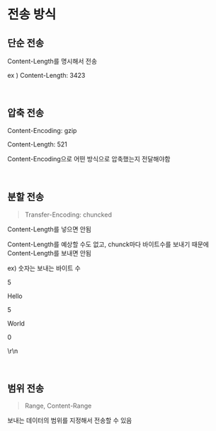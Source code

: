 # 전송 방식

## **단순 전송**

Content-Length를 명시해서 전송

ex ) Content-Length: 3423

<br />

## **압축 전송**

Content-Encoding: gzip

Content-Length: 521

Content-Encoding으로 어떤 방식으로 압축했는지 전달해야함

<br />

## **분할 전송**

> Transfer-Encoding: chuncked

Content-Length를 넣으면 안됨

Content-Length를 예상할 수도 없고, chunck마다 바이트수를 보내기 때문에 Content-Length를 보내면 안됨

ex) 숫자는 보내는 바이트 수

5

Hello

5

World

0

\r\n

<br />

## **범위 전송**

> Range, Content-Range

보내는 데이터의 범위를 지정해서 전송할 수 있음